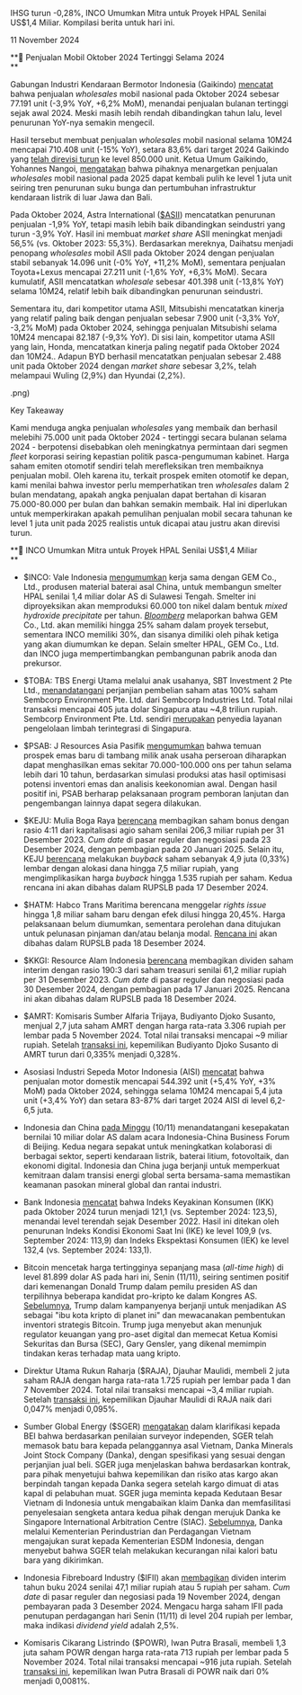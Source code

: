 IHSG turun -0,28%, INCO Umumkan Mitra untuk Proyek HPAL Senilai US$1,4 Miliar. Kompilasi berita untuk hari ini.

11 November 2024

**🚗 Penjualan Mobil Oktober 2024 Tertinggi Selama 2024  
**

Gabungan Industri Kendaraan Bermotor Indonesia (Gaikindo) [mencatat](https://otomotif.bisnis.com/read/20241110/46/1814666/penjualan-mobil-oktober-loyo-gaikindo-bertaruh-asa-pada-gjaw-2024) bahwa penjualan _wholesales_ mobil nasional pada Oktober 2024 sebesar 77.191 unit (\-3,9% YoY, +6,2% MoM), menandai penjualan bulanan tertinggi sejak awal 2024. Meski masih lebih rendah dibandingkan tahun lalu, level penurunan YoY-nya semakin mengecil.

Hasil tersebut membuat penjualan _wholesales_ mobil nasional selama 10M24 mencapai 710.408 unit (\-15% YoY), setara 83,6% dari target 2024 Gaikindo yang [telah direvisi turun](https://snips.stockbit.com/snips-terbaru/akra-rendahnya-pemulihan-kinerja-3q24-di-bawah-ekspektasi#:~:text=Ketua%20I%20Gabungan,74%2C5%25%20dari%20target.) ke level 850.000 unit. Ketua Umum Gaikindo, Yohannes Nangoi, [mengatakan](https://snips.stockbit.com/snips-terbaru/the-fed-pangkas-suku-bunga-25-bps-sesuai-ekspektasi#:~:text=Ketua%20Umum%C2%A0,luar%20Jawa%E2%80%93Bali.) bahwa pihaknya menargetkan penjualan _wholesales_ mobil nasional pada 2025 dapat kembali pulih ke level 1 juta unit seiring tren penurunan suku bunga dan pertumbuhan infrastruktur kendaraan listrik di luar Jawa dan Bali.

Pada Oktober 2024, Astra International ([$ASII](https://stockbit.com/symbol/asii)) mencatatkan penurunan penjualan \-1,9% YoY, tetapi masih lebih baik dibandingkan seindustri yang turun -3,9% YoY. Hasil ini membuat _market share_ ASII meningkat menjadi 56,5% (vs. Oktober 2023: 55,3%). Berdasarkan mereknya, Daihatsu menjadi penopang _wholesales_ mobil ASII pada Oktober 2024 dengan penjualan stabil sebanyak 14.096 unit (-0% YoY, +11,2% MoM), sementara penjualan Toyota+Lexus mencapai 27.211 unit (-1,6% YoY, +6,3% MoM). Secara kumulatif, ASII mencatatkan _wholesale_ sebesar 401.398 unit (\-13,8% YoY) selama 10M24, relatif lebih baik dibandingkan penurunan seindustri.

Sementara itu, dari kompetitor utama ASII, Mitsubishi mencatatkan kinerja yang relatif paling baik dengan penjualan sebesar 7.900 unit (-3,3% YoY, -3,2% MoM) pada Oktober 2024, sehingga penjualan Mitsubishi selama 10M24 mencapai 82.187 (-9,3% YoY). Di sisi lain, kompetitor utama ASII yang lain, Honda, mencatatkan kinerja paling negatif pada Oktober 2024 dan 10M24.. Adapun BYD berhasil mencatatkan penjualan sebesar 2.488 unit pada Oktober 2024 dengan _market share_ sebesar 3,2%, telah melampaui Wuling (2,9%) dan Hyundai (2,2%).

.png)

Key Takeaway

Kami menduga angka penjualan _wholesales_ yang membaik dan berhasil melebihi 75.000 unit pada Oktober 2024 - tertinggi secara bulanan selama 2024 - berpotensi disebabkan oleh meningkatnya permintaan dari segmen _fleet_ korporasi seiring kepastian politik pasca-pengumuman kabinet. Harga saham emiten otomotif sendiri telah merefleksikan tren membaiknya penjualan mobil. Oleh karena itu, terkait prospek emiten otomotif ke depan, kami menilai bahwa investor perlu memperhatikan tren _wholesales_ dalam 2 bulan mendatang, apakah angka penjualan dapat bertahan di kisaran 75.000-80.000 per bulan dan bahkan semakin membaik. Hal ini diperlukan untuk memperkirakan apakah pemulihan penjualan mobil secara tahunan ke level 1 juta unit pada 2025 realistis untuk dicapai atau justru akan direvisi turun.

**🔋 INCO Umumkan Mitra untuk Proyek HPAL Senilai US$1,4 Miliar  
**

- $INCO: Vale Indonesia [mengumumkan](https://www.idx.co.id/StaticData/NewsAndAnnouncement/ANNOUNCEMENTSTOCK/From_EREP/202411/29d7dd87e2_6c52ee1e23.pdf) kerja sama dengan GEM Co., Ltd., produsen material baterai asal China, untuk membangun smelter HPAL senilai 1,4 miliar dolar AS di Sulawesi Tengah. Smelter ini diproyeksikan akan memproduksi 60.000 ton nikel dalam bentuk _mixed hydroxide precipitate_ per tahun. _[Bloomberg](https://www.bloomberg.com/news/articles/2024-11-11/china-s-gem-and-vale-plan-1-42-billion-indonesian-nickel-plant)_ melaporkan bahwa GEM Co., Ltd. akan memiliki hingga 25% saham dalam proyek tersebut, sementara INCO memiliki 30%, dan sisanya dimiliki oleh pihak ketiga yang akan diumumkan ke depan. Selain smelter HPAL, GEM Co., Ltd. dan INCO juga mempertimbangkan pembangunan pabrik anoda dan prekursor.
- $TOBA: TBS Energi Utama melalui anak usahanya, SBT Investment 2 Pte Ltd., [menandatangani](https://www.idx.co.id/StaticData/NewsAndAnnouncement/ANNOUNCEMENTSTOCK/From_EREP/202411/70921f3894_5ecaf291f6.pdf) perjanjian pembelian saham atas 100% saham Sembcorp Environment Pte. Ltd. dari Sembcorp Industries Ltd. Total nilai transaksi mencapai 405 juta dolar Singapura atau ~4,8 triliun rupiah. Sembcorp Environment Pte. Ltd. sendiri [merupakan](https://insight.kontan.co.id/news/tbs-energi-utama-toba-akuisisi-usaha-pengelola-limbah) penyedia layanan pengelolaan limbah terintegrasi di Singapura.
- $PSAB: J Resources Asia Pasifik [mengumumkan](https://www.idx.co.id/StaticData/NewsAndAnnouncement/ANNOUNCEMENTSTOCK/From_EREP/202411/344e987003_47dbbc7f55.pdf) bahwa temuan prospek emas baru di tambang milik anak usaha perseroan diharapkan dapat menghasilkan emas sekitar 70.000-100.000 ons per tahun selama lebih dari 10 tahun, berdasarkan simulasi produksi atas hasil optimisasi potensi inventori emas dan analisis keekonomian awal. Dengan hasil positif ini, PSAB berharap pelaksanaan program pemboran lanjutan dan pengembangan lainnya dapat segera dilakukan.
- $KEJU: Mulia Boga Raya [berencana](https://www.idx.co.id/StaticData/NewsAndAnnouncement/ANNOUNCEMENTSTOCK/From_EREP/202411/532f3de2ed_181e6a40f2.pdf) membagikan saham bonus dengan rasio 4:11 dari kapitalisasi agio saham senilai 206,3 miliar rupiah per 31 Desember 2023. _Cum date_ di pasar reguler dan negosiasi pada 23 Desember 2024, dengan pembagian pada 20 Januari 2025. Selain itu, KEJU [berencana](https://www.idx.co.id/StaticData/NewsAndAnnouncement/ANNOUNCEMENTSTOCK/From_EREP/202411/3cb271a702_14667e1625.pdf) melakukan _buyback_ saham sebanyak 4,9 juta (0,33%) lembar dengan alokasi dana hingga 7,5 miliar rupiah, yang mengimplikasikan harga _buyback_ hingga 1.535 rupiah per saham. Kedua rencana ini akan dibahas dalam RUPSLB pada 17 Desember 2024.
- $HATM: Habco Trans Maritima berencana menggelar _rights issue_ hingga 1,8 miliar saham baru dengan efek dilusi hingga 20,45%. Harga pelaksanaan belum diumumkan, sementara perolehan dana ditujukan untuk pelunasan pinjaman dan/atau belanja modal. [Rencana ini](https://www.idx.co.id/StaticData/NewsAndAnnouncement/ANNOUNCEMENTSTOCK/From_EREP/202411/ff62edbc84_5f817e875d.pdf) akan dibahas dalam RUPSLB pada 18 Desember 2024.
- $KKGI: Resource Alam Indonesia [berencana](https://www.idx.co.id/StaticData/NewsAndAnnouncement/ANNOUNCEMENTSTOCK/From_EREP/202411/b284765c29_d917e700ac.pdf) membagikan dividen saham interim dengan rasio 190:3 dari saham treasuri senilai 61,2 miliar rupiah per 31 Desember 2023. _Cum date_ di pasar reguler dan negosiasi pada 30 Desember 2024, dengan pembagian pada 17 Januari 2025. Rencana ini akan dibahas dalam RUPSLB pada 18 Desember 2024.
- $AMRT: Komisaris Sumber Alfaria Trijaya, Budiyanto Djoko Susanto, menjual 2,7 juta saham AMRT dengan harga rata-rata 3.306 rupiah per lembar pada 5 November 2024. Total nilai transaksi mencapai ~9 miliar rupiah. Setelah [transaksi ini](https://www.idx.co.id/StaticData/NewsAndAnnouncement/ANNOUNCEMENTSTOCK/From_EREP/202411/265206b7fe_2bda823fc1.pdf), kepemilikan Budiyanto Djoko Susanto di AMRT turun dari 0,335% menjadi 0,328%.

- Asosiasi Industri Sepeda Motor Indonesia (AISI) [mencatat](https://www.aisi.or.id/statistic/) bahwa penjualan motor domestik mencapai 544.392 unit (+5,4% YoY, +3% MoM) pada Oktober 2024, sehingga selama 10M24 mencapai 5,4 juta unit (+3,4% YoY) dan setara 83-87% dari target 2024 AISI di level 6,2-6,5 juta.
- Indonesia dan China [pada Minggu](https://www.reuters.com/world/asia-pacific/china-indonesia-enhance-ties-with-key-deals-lithium-green-energy-tourism-2024-11-10/) (10/11) menandatangani kesepakatan bernilai 10 miliar dolar AS dalam acara Indonesia-China Business Forum di Beijing. Kedua negara sepakat untuk meningkatkan kolaborasi di berbagai sektor, seperti kendaraan listrik, baterai litium, fotovoltaik, dan ekonomi digital. Indonesia dan China juga berjanji untuk memperkuat kemitraan dalam transisi energi global serta bersama-sama memastikan keamanan pasokan mineral global dan rantai industri.
- Bank Indonesia [mencatat](https://www.bi.go.id/id/publikasi/laporan/Documents/SK_Oktober_2024.pdf) bahwa Indeks Keyakinan Konsumen (IKK) pada Oktober 2024 turun menjadi 121,1 (vs. September 2024: 123,5), menandai level terendah sejak Desember 2022. Hasil ini ditekan oleh penurunan Indeks Kondisi Ekonomi Saat Ini (IKE) ke level 109,9 (vs. September 2024: 113,9) dan Indeks Ekspektasi Konsumen (IEK) ke level 132,4 (vs. September 2024: 133,1).
- Bitcoin mencetak harga tertingginya sepanjang masa (_all-time high_) di level 81.899 dolar AS pada hari ini, Senin (11/11), seiring sentimen positif dari kemenangan Donald Trump dalam pemilu presiden AS dan terpilihnya beberapa kandidat pro-kripto ke dalam Kongres AS. [Sebelumnya](https://www.theguardian.com/business/live/2024/nov/11/bitcoin-breaks-81000-first-time-trump-trades-uk-government-sells-1bn-natwest-shares?CMP=share_btn_url&page=with%3Ablock-6731ac5f8f08a0d8bfbd3bec#block-6731ac5f8f08a0d8bfbd3bec), Trump dalam kampanyenya berjanji untuk menjadikan AS sebagai "ibu kota kripto di planet ini" dan mewacanakan pembentukan inventori strategis Bitcoin. Trump juga menyebut akan menunjuk regulator keuangan yang pro-aset digital dan memecat Ketua Komisi Sekuritas dan Bursa (SEC), Gary Gensler, yang dikenal memimpin tindakan keras terhadap mata uang kripto.
- Direktur Utama Rukun Raharja ($RAJA), Djauhar Maulidi, membeli 2 juta saham RAJA dengan harga rata-rata 1.725 rupiah per lembar pada 1 dan 7 November 2024. Total nilai transaksi mencapai ~3,4 miliar rupiah. Setelah [transaksi ini](https://www.idx.co.id/StaticData/NewsAndAnnouncement/ANNOUNCEMENTSTOCK/From_EREP/202411/2fe7185688_88b586d6cd.pdf), kepemilikan Djauhar Maulidi di RAJA naik dari 0,047% menjadi 0,095%.
- Sumber Global Energy ($SGER) [mengatakan](https://www.idx.co.id/StaticData/NewsAndAnnouncement/ANNOUNCEMENTSTOCK/From_EREP/202411/23e9e1479b_72aeb77e98.pdf) dalam klarifikasi kepada BEI bahwa berdasarkan penilaian surveyor independen, SGER telah memasok batu bara kepada pelanggannya asal Vietnam, Danka Minerals Joint Stock Company (Danka), dengan spesifikasi yang sesuai dengan perjanjian jual beli. SGER juga menjelaskan bahwa berdasarkan kontrak, para pihak menyetujui bahwa kepemilikan dan risiko atas kargo akan berpindah tangan kepada Danka segera setelah kargo dimuat di atas kapal di pelabuhan muat. SGER juga meminta kepada Kedutaan Besar Vietnam di Indonesia untuk mengabaikan klaim Danka dan memfasilitasi penyelesaian sengketa antara kedua pihak dengan merujuk Danka ke Singapore International Arbitration Centre (SIAC). [Sebelumnya](https://www.bloombergtechnoz.com/detail-news/54445/kronologi-sger-diduga-curangi-perusahaan-batu-bara-vietnam), Danka melalui Kementerian Perindustrian dan Perdagangan Vietnam mengajukan surat kepada Kementerian ESDM Indonesia, dengan menyebut bahwa SGER telah melakukan kecurangan nilai kalori batu bara yang dikirimkan.
- Indonesia Fibreboard Industry ($IFII) akan [membagikan](https://www.idx.co.id/StaticData/NewsAndAnnouncement/ANNOUNCEMENTSTOCK/From_EREP/202411/f7dcb976f0_fa18054129.pdf) dividen interim tahun buku 2024 senilai 47,1 miliar rupiah atau 5 rupiah per saham. _Cum date_ di pasar reguler dan negosiasi pada 19 November 2024, dengan pembayaran pada 3 Desember 2024. Mengacu harga saham IFII pada penutupan perdagangan hari Senin (11/11) di level 204 rupiah per lembar, maka indikasi _dividend yield_ adalah 2,5%.
- Komisaris Cikarang Listrindo ($POWR), Iwan Putra Brasali, membeli 1,3 juta saham POWR dengan harga rata-rata 713 rupiah per lembar pada 5 November 2024. Total nilai transaksi mencapai ~916 juta rupiah. Setelah [transaksi ini](https://www.idx.co.id/StaticData/NewsAndAnnouncement/ANNOUNCEMENTSTOCK/From_EREP/202411/c0b0985017_ab4fcb46b6.pdf), kepemilikan Iwan Putra Brasali di POWR naik dari 0% menjadi 0,0081%.
